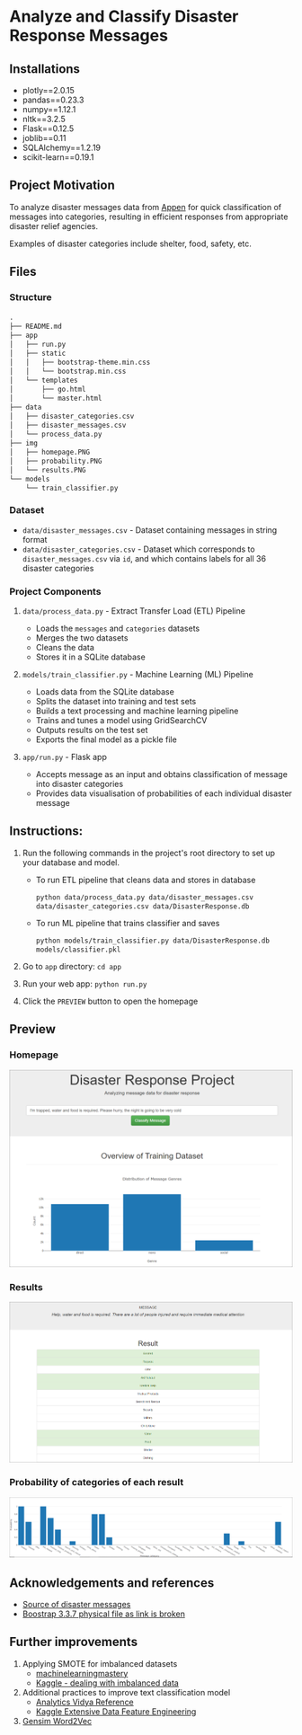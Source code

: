 # Analyze and Classify Disaster Response Messages

## Installations
- plotly==2.0.15
- pandas==0.23.3
- numpy==1.12.1
- nltk==3.2.5
- Flask==0.12.5
- joblib==0.11
- SQLAlchemy==1.2.19
- scikit-learn==0.19.1


## Project Motivation
To analyze disaster messages data from [Appen](https://appen.com/) for quick classification of messages into categories, resulting in efficient responses from appropriate disaster relief agencies.

Examples of disaster categories include shelter, food, safety, etc.

## Files
### Structure
```
.
├── README.md
├── app
│   ├── run.py
│   ├── static
│   │   ├── bootstrap-theme.min.css
│   │   └── bootstrap.min.css
│   └── templates
│       ├── go.html
│       └── master.html
├── data
│   ├── disaster_categories.csv
│   ├── disaster_messages.csv
│   └── process_data.py
├── img
│   ├── homepage.PNG
│   ├── probability.PNG
│   └── results.PNG
└── models
    └── train_classifier.py
```

### Dataset
- `data/disaster_messages.csv` - Dataset containing messages in string format
- `data/disaster_categories.csv` - Dataset which corresponds to `disaster_messages.csv` via `id`, and which contains labels for all 36 disaster categories

### Project Components
1. `data/process_data.py` - Extract Transfer Load (ETL) Pipeline
   - Loads the `messages` and `categories` datasets
   - Merges the two datasets
   - Cleans the data
   - Stores it in a SQLite database
2. `models/train_classifier.py` - Machine Learning (ML) Pipeline
   - Loads data from the SQLite database
   - Splits the dataset into training and test sets
   - Builds a text processing and machine learning pipeline
   - Trains and tunes a model using GridSearchCV
   - Outputs results on the test set
   - Exports the final model as a pickle file

3. `app/run.py` - Flask app
   - Accepts message as an input and obtains classification of message into disaster categories
   - Provides data visualisation of probabilities of each individual disaster message

## Instructions:
1. Run the following commands in the project's root directory to set up your database and model.
    - To run ETL pipeline that cleans data and stores in database
        ```
        python data/process_data.py data/disaster_messages.csv data/disaster_categories.csv data/DisasterResponse.db
        ```
    - To run ML pipeline that trains classifier and saves
        ```
        python models/train_classifier.py data/DisasterResponse.db models/classifier.pkl
        ```

2. Go to `app` directory: `cd app`

3. Run your web app: `python run.py`

4. Click the `PREVIEW` button to open the homepage

## Preview
### Homepage
<img src='./img/homepage.PNG'>

### Results
<img src='./img/results.PNG'>

### Probability of categories of each result
<img src='./img/probability.PNG'>

## Acknowledgements and references
- [Source of disaster messages](https://appen.com/)
- [Boostrap 3.3.7 physical file as link is broken](https://blog.getbootstrap.com/2016/07/25/bootstrap-3-3-7-released/)

## Further improvements
1. Applying SMOTE for imbalanced datasets
   - [machinelearningmastery](https://machinelearningmastery.com/smote-oversampling-for-imbalanced-classification/)
   - [Kaggle - dealing with imbalanced data](https://www.kaggle.com/tboyle10/methods-for-dealing-with-imbalanced-data)
2. Additional practices to improve text classification model
   - [Analytics Vidya Reference](https://www.analyticsvidhya.com/blog/2015/10/6-practices-enhance-performance-text-classification-model/)
   - [Kaggle Extensive Data Feature Engineering](https://www.kaggle.com/shivamb/extensive-text-data-feature-engineering)
3. [Gensim Word2Vec](https://www.kaggle.com/pierremegret/gensim-word2vec-tutorial)
